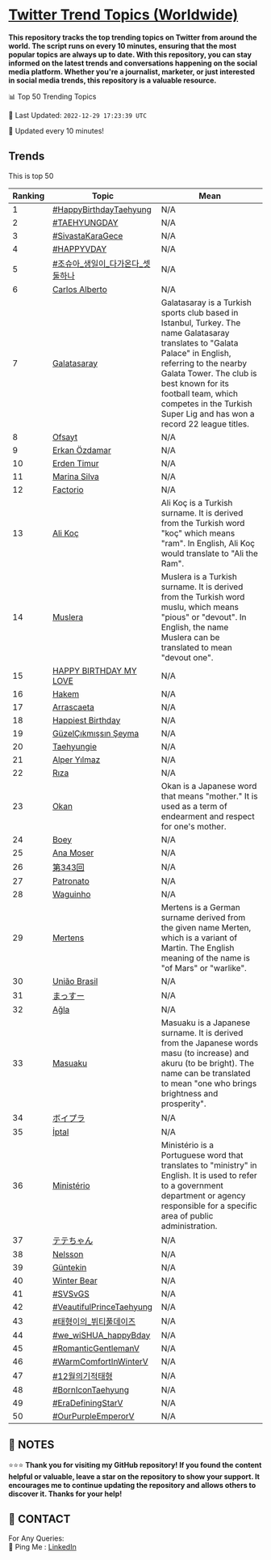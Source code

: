 [Twitter Trend Topics (Worldwide)](https://github.com/ErcinDedeoglu/Twitter-Trend-Topics)
==========

**This repository tracks the top trending topics on Twitter from around the world. 
The script runs on every 10 minutes, ensuring that the most popular topics are always up to date. 
With this repository, you can stay informed on the latest trends and conversations happening on the social media platform. 
Whether you're a journalist, marketer, or just interested in social media trends, this repository is a valuable resource.**


📊 Top 50 Trending Topics

📆 Last Updated: `2022-12-29 17:23:39 UTC`

🔧 Updated every 10 minutes!


## Trends

This is top 50

| Ranking | Topic | Mean |
| ------- | ------------ | ------------ |
| 1 | [#HappyBirthdayTaehyung](http://twitter.com/search?q=%23HappyBirthdayTaehyung) | N/A |
| 2 | [#TAEHYUNGDAY](http://twitter.com/search?q=%23TAEHYUNGDAY) | N/A |
| 3 | [#SivastaKaraGece](http://twitter.com/search?q=%23SivastaKaraGece) | N/A |
| 4 | [#HAPPYVDAY](http://twitter.com/search?q=%23HAPPYVDAY) | N/A |
| 5 | [#조슈아_생일이_다가온다_셋둘하나](http://twitter.com/search?q=%23%ec%a1%b0%ec%8a%88%ec%95%84_%ec%83%9d%ec%9d%bc%ec%9d%b4_%eb%8b%a4%ea%b0%80%ec%98%a8%eb%8b%a4_%ec%85%8b%eb%91%98%ed%95%98%eb%82%98) | N/A |
| 6 | [Carlos Alberto](http://twitter.com/search?q=Carlos+Alberto) | N/A |
| 7 | [Galatasaray](http://twitter.com/search?q=Galatasaray) | Galatasaray is a Turkish sports club based in Istanbul, Turkey. The name Galatasaray translates to "Galata Palace" in English, referring to the nearby Galata Tower. The club is best known for its football team, which competes in the Turkish Super Lig and has won a record 22 league titles. |
| 8 | [Ofsayt](http://twitter.com/search?q=Ofsayt) | N/A |
| 9 | [Erkan Özdamar](http://twitter.com/search?q=Erkan+%c3%96zdamar) | N/A |
| 10 | [Erden Timur](http://twitter.com/search?q=Erden+Timur) | N/A |
| 11 | [Marina Silva](http://twitter.com/search?q=Marina+Silva) | N/A |
| 12 | [Factorio](http://twitter.com/search?q=Factorio) | N/A |
| 13 | [Ali Koç](http://twitter.com/search?q=Ali+Ko%c3%a7) | Ali Koç is a Turkish surname. It is derived from the Turkish word "koç" which means "ram". In English, Ali Koç would translate to "Ali the Ram". |
| 14 | [Muslera](http://twitter.com/search?q=Muslera) | Muslera is a Turkish surname. It is derived from the Turkish word muslu, which means "pious" or "devout". In English, the name Muslera can be translated to mean "devout one". |
| 15 | [HAPPY BIRTHDAY MY LOVE](http://twitter.com/search?q=HAPPY+BIRTHDAY+MY+LOVE) | N/A |
| 16 | [Hakem](http://twitter.com/search?q=Hakem) | N/A |
| 17 | [Arrascaeta](http://twitter.com/search?q=Arrascaeta) | N/A |
| 18 | [Happiest Birthday](http://twitter.com/search?q=Happiest+Birthday) | N/A |
| 19 | [GüzelÇıkmışsın Şeyma](http://twitter.com/search?q=G%c3%bczel%c3%87%c4%b1km%c4%b1%c5%9fs%c4%b1n+%c5%9eeyma) | N/A |
| 20 | [Taehyungie](http://twitter.com/search?q=Taehyungie) | N/A |
| 21 | [Alper Yılmaz](http://twitter.com/search?q=Alper+Y%c4%b1lmaz) | N/A |
| 22 | [Rıza](http://twitter.com/search?q=R%c4%b1za) | N/A |
| 23 | [Okan](http://twitter.com/search?q=Okan) | Okan is a Japanese word that means "mother." It is used as a term of endearment and respect for one's mother. |
| 24 | [Boey](http://twitter.com/search?q=Boey) | N/A |
| 25 | [Ana Moser](http://twitter.com/search?q=Ana+Moser) | N/A |
| 26 | [第343回](http://twitter.com/search?q=%e7%ac%ac343%e5%9b%9e) | N/A |
| 27 | [Patronato](http://twitter.com/search?q=Patronato) | N/A |
| 28 | [Waguinho](http://twitter.com/search?q=Waguinho) | N/A |
| 29 | [Mertens](http://twitter.com/search?q=Mertens) | Mertens is a German surname derived from the given name Merten, which is a variant of Martin. The English meaning of the name is "of Mars" or "warlike". |
| 30 | [União Brasil](http://twitter.com/search?q=Uni%c3%a3o+Brasil) | N/A |
| 31 | [まっすー](http://twitter.com/search?q=%e3%81%be%e3%81%a3%e3%81%99%e3%83%bc) | N/A |
| 32 | [Ağla](http://twitter.com/search?q=A%c4%9fla) | N/A |
| 33 | [Masuaku](http://twitter.com/search?q=Masuaku) | Masuaku is a Japanese surname. It is derived from the Japanese words masu (to increase) and akuru (to be bright). The name can be translated to mean "one who brings brightness and prosperity". |
| 34 | [ボイプラ](http://twitter.com/search?q=%e3%83%9c%e3%82%a4%e3%83%97%e3%83%a9) | N/A |
| 35 | [İptal](http://twitter.com/search?q=%c4%b0ptal) | N/A |
| 36 | [Ministério](http://twitter.com/search?q=Minist%c3%a9rio) | Ministério is a Portuguese word that translates to "ministry" in English. It is used to refer to a government department or agency responsible for a specific area of public administration. |
| 37 | [テテちゃん](http://twitter.com/search?q=%e3%83%86%e3%83%86%e3%81%a1%e3%82%83%e3%82%93) | N/A |
| 38 | [Nelsson](http://twitter.com/search?q=Nelsson) | N/A |
| 39 | [Güntekin](http://twitter.com/search?q=G%c3%bcntekin) | N/A |
| 40 | [Winter Bear](http://twitter.com/search?q=Winter+Bear) | N/A |
| 41 | [#SVSvGS](http://twitter.com/search?q=%23SVSvGS) | N/A |
| 42 | [#VeautifulPrinceTaehyung](http://twitter.com/search?q=%23VeautifulPrinceTaehyung) | N/A |
| 43 | [#태형이의_뷔티풀데이즈](http://twitter.com/search?q=%23%ed%83%9c%ed%98%95%ec%9d%b4%ec%9d%98_%eb%b7%94%ed%8b%b0%ed%92%80%eb%8d%b0%ec%9d%b4%ec%a6%88) | N/A |
| 44 | [#we_wiSHUA_happyBday](http://twitter.com/search?q=%23we_wiSHUA_happyBday) | N/A |
| 45 | [#RomanticGentlemanV](http://twitter.com/search?q=%23RomanticGentlemanV) | N/A |
| 46 | [#WarmComfortInWinterV](http://twitter.com/search?q=%23WarmComfortInWinterV) | N/A |
| 47 | [#12월의기적태형](http://twitter.com/search?q=%2312%ec%9b%94%ec%9d%98%ea%b8%b0%ec%a0%81%ed%83%9c%ed%98%95) | N/A |
| 48 | [#BornIconTaehyung](http://twitter.com/search?q=%23BornIconTaehyung) | N/A |
| 49 | [#EraDefiningStarV](http://twitter.com/search?q=%23EraDefiningStarV) | N/A |
| 50 | [#OurPurpleEmperorV](http://twitter.com/search?q=%23OurPurpleEmperorV) | N/A |




## 📝 NOTES

⭐⭐⭐ **Thank you for visiting my GitHub repository! If you found the content helpful or valuable, leave a star on the repository to show your support. It encourages me to continue updating the repository and allows others to discover it. Thanks for your help!**

## 📨 CONTACT

 For Any Queries:  
            🏓 Ping Me : [LinkedIn](https://www.linkedin.com/in/ercindedeoglu/)